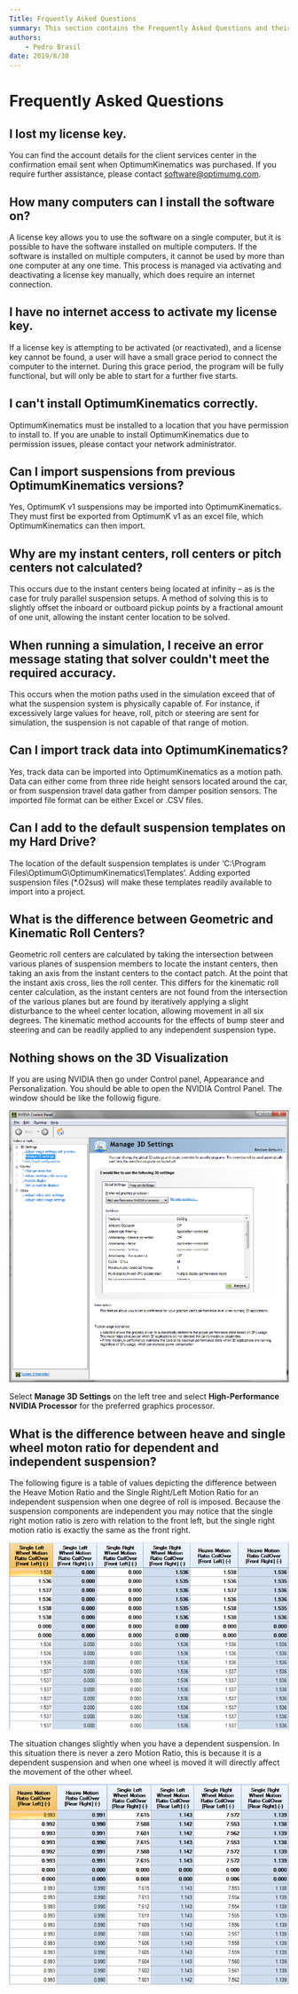 ```yaml
---
Title: Frquently Asked Questions
summary: This section contains the Frequently Asked Questions and their answers.
authors:
    - Pedro Brasil    
date: 2019/8/30
---
```


# Frequently Asked Questions

## I lost my license key.

You can find the account details for the client services center in the confirmation email sent when OptimumKinematics was purchased. If you require further assistance, please contact [software@optimumg.com](mailto:software@optimumg.com).

## How many computers can I install the software on?

A license key allows you to use the software on a single computer, but it is possible to have the software installed on multiple computers. If the software is installed on multiple computers, it cannot be used by more than one computer at any one time. This process is managed via activating and deactivating a license key manually, which does require an internet connection.

## I have no internet access to activate my license key.

If a license key is attempting to be activated (or reactivated), and a license key cannot be found, a user will have a small grace period to connect the computer to the internet. During this grace period, the program will be fully functional, but will only be able to start for a further five starts. 

## I can't install OptimumKinematics correctly.

OptimumKinematics must be installed to a location that you have permission to install to. If you are unable to install OptimumKinematics due to permission issues, please contact your network administrator.

## Can I import suspensions from previous OptimumKinematics versions?

Yes, OptimumK v1 suspensions may be imported into OptimumKinematics. They must first be exported from OptimumK v1 as an excel file, which OptimumKinematics can then import.

## Why are my instant centers, roll centers or pitch centers not calculated?

This occurs due to the instant centers being located at infinity – as is the case for truly parallel suspension setups. A method of solving this is to slightly offset the inboard or outboard pickup points by a fractional amount of one unit, allowing the instant center location to be solved. 

## When running a simulation, I receive an error message stating that solver couldn't meet the required accuracy.

This occurs when the motion paths used in the simulation exceed that of what the suspension system is physically capable of. For instance, if excessively large values for heave, roll, pitch or steering are sent for simulation, the suspension is not capable of that range of motion.

## Can I import track data into OptimumKinematics?

Yes, track data can be imported into OptimumKinematics as a motion path. Data can either come from three ride height sensors located around the car, or from suspension travel data gather from damper position sensors. The imported file format can be either Excel or .CSV files.

## Can I add to the default suspension templates on my Hard Drive?

The location of the default suspension templates is under ‘C:\Program Files\OptimumG\OptimumKinematics\Templates’. Adding exported suspension files (*.O2sus) will make these templates readily available to import into a project.

## What is the difference between Geometric and Kinematic Roll Centers?

Geometric roll centers are calculated by taking the intersection between various planes of suspension members to locate the instant centers, then taking an axis from the instant centers to the contact patch. At the point that the instant axis cross, lies the roll center. This differs for the kinematic roll center calculation, as the instant centers are not found from the intersection of the various planes but are found by iteratively applying a slight disturbance to the wheel center location, allowing movement in all six degrees. The kinematic method accounts for the effects of bump steer and steering and can be readily applied to any independent suspension type.

## Nothing shows on the 3D Visualization

If you are using NVIDIA then go under Control panel, Appearance and Personalization. You should be able to open the NVIDIA Control Panel. The window should be like the followig figure.

![NVIDIA Control Panel](../img/4_Frequently_Asked_Questions/4_nvidia_control_panel.png)

Select __Manage 3D Settings__ on the left tree and select __High-Performance NVIDIA Processor__ for the preferred graphics processor.

## What is the difference between heave and single wheel moton ratio for dependent and independent suspension?

The following figure is a table of values depicting the difference between the Heave Motion Ratio and the Single Right/Left Motion Ratio for an independent suspension when one degree of roll is imposed. Because the suspension components are independent you may notice that the single right motion ratio is zero with relation to the front left, but the single right motion ratio is exactly the same as the front right.

![Independent Suspension Motion Ratio](../img/4_Frequently_Asked_Questions/4_independent_suspension_motion_ratio.png)

The situation changes slightly when you have a dependent suspension. In this situation there is never a zero Motion Ratio, this is because it is a dependent suspension and when one wheel is moved it will directly affect the movement of the other wheel.

![Dependent Suspension Motion Ratio](../img/4_Frequently_Asked_Questions/4_dependent_suspension_motion_ratio.png)